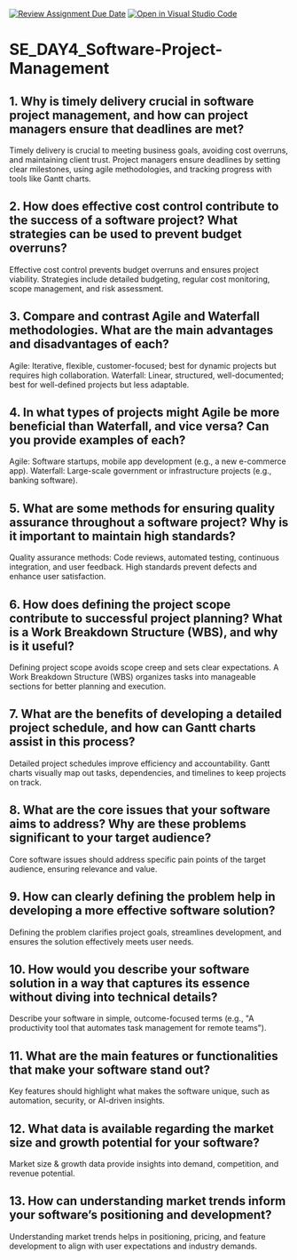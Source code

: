 [![Review Assignment Due Date](https://classroom.github.com/assets/deadline-readme-button-22041afd0340ce965d47ae6ef1cefeee28c7c493a6346c4f15d667ab976d596c.svg)](https://classroom.github.com/a/9pw6JKcu)
[![Open in Visual Studio Code](https://classroom.github.com/assets/open-in-vscode-2e0aaae1b6195c2367325f4f02e2d04e9abb55f0b24a779b69b11b9e10269abc.svg)](https://classroom.github.com/online_ide?assignment_repo_id=18926957&assignment_repo_type=AssignmentRepo)
# SE_DAY4_Software-Project-Management
## 1. Why is timely delivery crucial in software project management, and how can project managers ensure that deadlines are met?
Timely delivery is crucial to meeting business goals, avoiding cost overruns, and maintaining client trust. Project managers ensure deadlines by setting clear milestones, using agile methodologies, and tracking progress with tools like Gantt charts.

## 2. How does effective cost control contribute to the success of a software project? What strategies can be used to prevent budget overruns?
Effective cost control prevents budget overruns and ensures project viability. Strategies include detailed budgeting, regular cost monitoring, scope management, and risk assessment.

## 3. Compare and contrast Agile and Waterfall methodologies. What are the main advantages and disadvantages of each?
Agile: Iterative, flexible, customer-focused; best for dynamic projects but requires high collaboration.
Waterfall: Linear, structured, well-documented; best for well-defined projects but less adaptable.

## 4. In what types of projects might Agile be more beneficial than Waterfall, and vice versa? Can you provide examples of each?
Agile: Software startups, mobile app development (e.g., a new e-commerce app).
Waterfall: Large-scale government or infrastructure projects (e.g., banking software).

## 5. What are some methods for ensuring quality assurance throughout a software project? Why is it important to maintain high standards?
Quality assurance methods: Code reviews, automated testing, continuous integration, and user feedback. High standards prevent defects and enhance user satisfaction.

## 6. How does defining the project scope contribute to successful project planning? What is a Work Breakdown Structure (WBS), and why is it useful?
Defining project scope avoids scope creep and sets clear expectations. A Work Breakdown Structure (WBS) organizes tasks into manageable sections for better planning and execution.

## 7. What are the benefits of developing a detailed project schedule, and how can Gantt charts assist in this process?
Detailed project schedules improve efficiency and accountability. Gantt charts visually map out tasks, dependencies, and timelines to keep projects on track.

## 8. What are the core issues that your software aims to address? Why are these problems significant to your target audience?
Core software issues should address specific pain points of the target audience, ensuring relevance and value.

## 9. How can clearly defining the problem help in developing a more effective software solution?
Defining the problem clarifies project goals, streamlines development, and ensures the solution effectively meets user needs.

## 10. How would you describe your software solution in a way that captures its essence without diving into technical details?
Describe your software in simple, outcome-focused terms (e.g., "A productivity tool that automates task management for remote teams").

## 11. What are the main features or functionalities that make your software stand out?
Key features should highlight what makes the software unique, such as automation, security, or AI-driven insights.

## 12. What data is available regarding the market size and growth potential for your software?
Market size & growth data provide insights into demand, competition, and revenue potential.

## 13. How can understanding market trends inform your software’s positioning and development?
Understanding market trends helps in positioning, pricing, and feature development to align with user expectations and industry demands.
